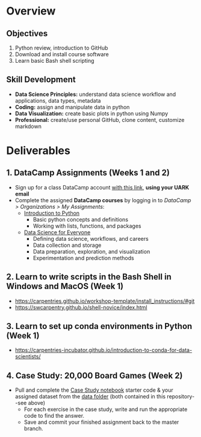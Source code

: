# Overview
## Objectives
1. Python review, introduction to GitHub
2. Download and install course software
3. Learn basic Bash shell scripting

## Skill Development
* **Data Science Principles:** understand data science workflow and applications, data types, metadata
* **Coding:** assign and manipulate data in python
* **Data Visualization:** create basic plots in python using Numpy
* **Professional:** create/use personal GitHub, clone content, customize markdown


# Deliverables
## 1. DataCamp Assignments (Weeks 1 and 2)
* Sign up for a class DataCamp account [with this link](https://www.datacamp.com/groups/shared_links/a954c330c0aeaf418901701fab17ded3f319c459eb9458bce567aa043c2679e6), **using your UARK email**
* Complete the assigned **DataCamp courses** by logging in to *DataCamp > Organizations > My Assignments*:
    * [Introduction to Python](https://learn.datacamp.com/courses/intro-to-python-for-data-science)
        * Basic python concepts and definitions
        * Working with lists, functions, and packages
    * [Data Science for Everyone](https://learn.datacamp.com/courses/data-science-for-everyone)
        * Defining data science, workflows, and careers
        * Data collection and storage
        * Data preparation, exploration, and visualization
        * Experimentation and prediction methods

## 2. Learn to write scripts in the Bash Shell in Windows and MacOS (Week 1)
* https://carpentries.github.io/workshop-template/install_instructions/#git
* https://swcarpentry.github.io/shell-novice/index.html

## 3. Learn to set up conda environments in Python (Week 1)
* https://carpentries-incubator.github.io/introduction-to-conda-for-data-scientists/

## 4. Case Study: 20,000 Board Games (Week 2)

* Pull and complete the [Case Study notebook](https://git.uark.edu/dasc-2113/module-01/-/blob/master/Case_Study_-_20_000_Board_Games_-_Student.ipynb) starter code & your assigned dataset from the [data folder](https://git.uark.edu/dasc-2113/module-01/-/tree/master/Data) (both contained in this repository--see above) 
    * For each exercise in the case study, write and run the appropriate code to find the answer.
    * Save and commit your finished assignment back to the master branch. 
